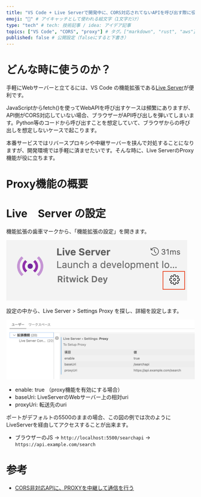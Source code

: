 ```yaml
---
title: "VS Code + Live Serverで開発中に、CORS対応されてないAPIを呼び出す際に役立つproxy機能" # 記事のタイトル
emoji: "🚀" # アイキャッチとして使われる絵文字（1文字だけ）
type: "tech" # tech: 技術記事 / idea: アイデア記事
topics: ["VS Code", "CORS", "proxy"] # タグ。["markdown", "rust", "aws"]のように指定する
published: false # 公開設定（falseにすると下書き）
---
```


# どんな時に使うのか？

手軽にWebサーバーと立てるには、VS Code の機能拡張である[Live Server](https://marketplace.visualstudio.com/items?itemName=ritwickdey.LiveServer)が便利です。

JavaScriptからfetch()を使ってWebAPIを呼び出すケースは頻繁にありますが、API側がCORS対応していない場合、ブラウザーがAPI呼び出しを弾いてしまいます。Python等のコードから呼び出すことを想定していて、ブラウザからの呼び出しを想定しないケースで起こります。

本番サービスではリバースプロキシや中継サーバーを挟んで対処することになりますが、開発環境では手軽に済ませたいです。そんな時に、Live ServerのProxy機能が役に立ちます。

# Proxy機能の概要



# Live　Server の設定

機能拡張の歯車マークから、「機能拡張の設定」を開きます。

![tweet](/images/liveserver.png)

設定の中から、Live Server > Settings Proxy を探し、詳細を設定します。

![tweet](/images/liveserver_proxy.png)

- enable: true （proxy機能を有効にする場合）
- baseUri: LiveServerのWebサーバー上の相対uri
- proxyUri: 転送先のuri

ポートがデフォルトの5500のままの場合、この図の例では次のようにLiveServerを経由してアクセスすることが出来ます。

- ブラウザーのJS → `http://localhost:5500/searchapi` → `https://api.example.com/search`


# 参考

- [CORS非対応APIに、PROXYを中継して通信を行う](https://zenn.dev/sohhakasaka/articles/41aa0fd95d3c0c)



